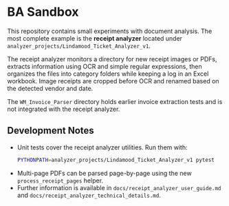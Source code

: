 # BA Sandbox

This repository contains small experiments with document analysis. The most complete example is the **receipt analyzer** located under `analyzer_projects/Lindamood_Ticket_Analyzer_v1`.

The receipt analyzer monitors a directory for new receipt images or PDFs, extracts information using OCR and simple regular expressions, then organizes the files into category folders while keeping a log in an Excel workbook. Image receipts are cropped before OCR and renamed based on the detected vendor and date.

The `WM_Invoice_Parser` directory holds earlier invoice extraction tests and is not integrated with the receipt analyzer.

## Development Notes
- Unit tests cover the receipt analyzer utilities. Run them with:
  ```bash
  PYTHONPATH=analyzer_projects/Lindamood_Ticket_Analyzer_v1 pytest
  ```
- Multi-page PDFs can be parsed page-by-page using the new `process_receipt_pages` helper.
- Further information is available in `docs/receipt_analyzer_user_guide.md` and `docs/receipt_analyzer_technical_details.md`.

